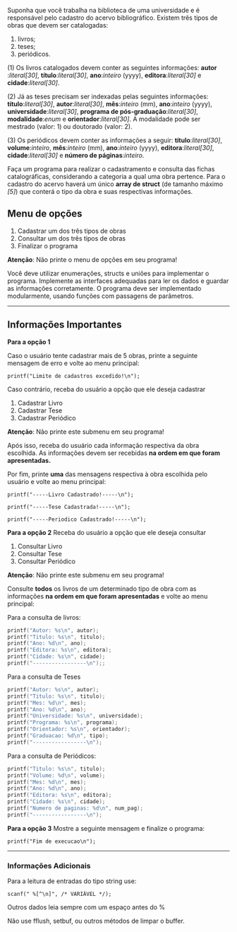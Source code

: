 Suponha que você trabalha na biblioteca de uma universidade e é responsável pelo cadastro do acervo bibliográfico. Existem três tipos de obras que devem ser catalogadas:

1. livros;
2. teses;
3. periódicos.

(1) Os livros catalogados devem conter as seguintes informações: **autor** :*literal[30]*, **título**:*literal[30]*, **ano**:*inteiro* (yyyy), **editora**:*literal[30]* e **cidade**:*literal[30]*.

(2) Já as teses precisam ser indexadas pelas seguintes informações: **título**:*literal[30]*, **autor**:*literal[30]*, **mês**:*inteiro* (mm), **ano**:*inteiro* (yyyy), **universidade**:*literal[30]*, **programa de pós-graduação**:*literal[30]*, **modalidade**:*enum* e **orientador**:*literal[30]*. A modalidade pode ser mestrado (valor: 1) ou doutorado (valor: 2).

(3) Os periódicos devem conter as informações a seguir: **título**:*literal[30]*, **volume**:*inteiro*, **mês**:*inteiro* (mm), **ano**:*inteiro* (yyyy), **editora**:*literal[30]*, **cidade**:*literal[30]* e **número de páginas**:*inteiro*.

Faça um programa para realizar o cadastramento e consulta das fichas catalográficas, considerando a categoria a qual uma obra pertence. Para o cadastro do acervo haverá um único **array de struct** (de tamanho máximo *[5]*) que conterá o tipo da obra e suas respectivas informações.

## Menu de opções

1. Cadastrar um dos três tipos de obras
2. Consultar um dos três tipos de obras
3. Finalizar o programa

**Atenção**: Não printe o menu de opções em seu programa!

Você deve utilizar enumerações, structs e uniões para implementar o programa. Implemente as interfaces adequadas para ler os dados e guardar as informações corretamente. O programa deve ser implementado modularmente, usando funções com passagens de parâmetros.

---

## Informações Importantes
**Para a opção 1**

Caso o usuário tente cadastrar mais de 5 obras, printe a seguinte mensagem de erro e volte ao menu principal:

`printf("Limite de cadastros excedido!\n");`

Caso contrário, receba do usuário a opção que ele deseja cadastrar

1. Cadastrar Livro
2. Cadastrar Tese
3. Cadastrar Periódico

**Atenção**: Não printe este submenu em seu programa!

Após isso, receba do usuário cada informação respectiva da obra escolhida. As informações devem ser recebidas **na ordem em que foram apresentadas.**

Por fim, printe **uma** das mensagens respectiva à obra escolhida pelo usuário e volte ao menu principal:

`printf("-----Livro Cadastrado!-----\n");`

`printf("-----Tese Cadastrada!-----\n");`

`printf("-----Periodico Cadastrado!-----\n");`

**Para a opção 2** Receba do usuário a opção que ele deseja consultar

1. Consultar Livro
2. Consultar Tese
3. Consultar Periódico

**Atenção**: Não printe este submenu em seu programa!

Consulte **todos** os livros de um determinado tipo de obra com as informações **na ordem em que foram apresentadas** e volte ao menu principal:

Para a consulta de livros:

```c
printf("Autor: %s\n", autor);
printf("Titulo: %s\n", titulo);
printf("Ano: %d\n", ano);
printf("Editora: %s\n", editora);
printf("Cidade: %s\n", cidade);
printf("-----------------\n");;
```

Para a consulta de Teses

```c
printf("Autor: %s\n", autor);
printf("Titulo: %s\n", titulo);
printf("Mes: %d\n", mes);
printf("Ano: %d\n", ano);
printf("Universidade: %s\n", universidade);
printf("Programa: %s\n", programa);
printf("Orientador: %s\n", orientador);
printf("Graduacao: %d\n", tipo);
printf("-----------------\n");
```

Para a consulta de Periódicos:

```c
printf("Titulo: %s\n", titulo);
printf("Volume: %d\n", volume);
printf("Mes: %d\n", mes);
printf("Ano: %d\n", ano);
printf("Editora: %s\n", editora);
printf("Cidade: %s\n", cidade);
printf("Numero de paginas: %d\n", num_pag);
printf("-----------------\n");
```

**Para a opção 3** Mostre a seguinte mensagem e finalize o programa:

`printf("Fim de execucao\n");`

---

### Informações Adicionais
Para a leitura de entradas do tipo string use:

`scanf(" %[^\n]", /* VARIÁVEL */);`

Outros dados leia sempre com um espaço antes do %

Não use fflush, setbuf, ou outros métodos de limpar o buffer.